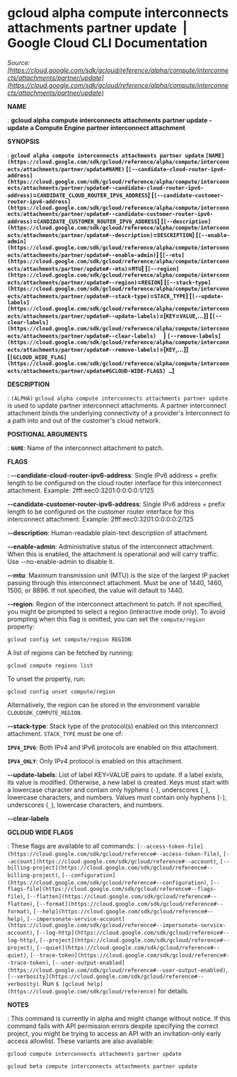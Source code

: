 # gcloud alpha compute interconnects attachments partner update  |  Google Cloud CLI Documentation

*Source: [https://cloud.google.com/sdk/gcloud/reference/alpha/compute/interconnects/attachments/partner/update](https://cloud.google.com/sdk/gcloud/reference/alpha/compute/interconnects/attachments/partner/update)*

**NAME**

: **gcloud alpha compute interconnects attachments partner update - update a Compute Engine partner interconnect attachment**

**SYNOPSIS**

: **`gcloud alpha compute interconnects attachments partner update` `[NAME](https://cloud.google.com/sdk/gcloud/reference/alpha/compute/interconnects/attachments/partner/update#NAME)` [`[--candidate-cloud-router-ipv6-address](https://cloud.google.com/sdk/gcloud/reference/alpha/compute/interconnects/attachments/partner/update#--candidate-cloud-router-ipv6-address)`=`CANDIDATE_CLOUD_ROUTER_IPV6_ADDRESS`] [`[--candidate-customer-router-ipv6-address](https://cloud.google.com/sdk/gcloud/reference/alpha/compute/interconnects/attachments/partner/update#--candidate-customer-router-ipv6-address)`=`CANDIDATE_CUSTOMER_ROUTER_IPV6_ADDRESS`] [`[--description](https://cloud.google.com/sdk/gcloud/reference/alpha/compute/interconnects/attachments/partner/update#--description)`=`DESCRIPTION`] [`[--enable-admin](https://cloud.google.com/sdk/gcloud/reference/alpha/compute/interconnects/attachments/partner/update#--enable-admin)`] [`[--mtu](https://cloud.google.com/sdk/gcloud/reference/alpha/compute/interconnects/attachments/partner/update#--mtu)`=`MTU`] [`[--region](https://cloud.google.com/sdk/gcloud/reference/alpha/compute/interconnects/attachments/partner/update#--region)`=`REGION`] [`[--stack-type](https://cloud.google.com/sdk/gcloud/reference/alpha/compute/interconnects/attachments/partner/update#--stack-type)`=`STACK_TYPE`] [`[--update-labels](https://cloud.google.com/sdk/gcloud/reference/alpha/compute/interconnects/attachments/partner/update#--update-labels)`=[`KEY`=`VALUE`,…]] [`[--clear-labels](https://cloud.google.com/sdk/gcloud/reference/alpha/compute/interconnects/attachments/partner/update#--clear-labels)`     | `[--remove-labels](https://cloud.google.com/sdk/gcloud/reference/alpha/compute/interconnects/attachments/partner/update#--remove-labels)`=[`KEY`,…]] [`[GCLOUD_WIDE_FLAG](https://cloud.google.com/sdk/gcloud/reference/alpha/compute/interconnects/attachments/partner/update#GCLOUD-WIDE-FLAGS) …`]**

**DESCRIPTION**

: `(ALPHA)` `gcloud alpha compute interconnects attachments
partner update` is used to update partner interconnect attachments. A
partner interconnect attachment binds the underlying connectivity of a
provider's Interconnect to a path into and out of the customer's cloud network.

**POSITIONAL ARGUMENTS**

: **`NAME`**:
Name of the interconnect attachment to patch.

**FLAGS**

: **--candidate-cloud-router-ipv6-address**:
Single IPv6 address + prefix length to be configured on the cloud router
interface for this interconnect attachment. Example:
2fff:eec0:3201:0:0:0:0:1/125

**--candidate-customer-router-ipv6-address**:
Single IPv6 address + prefix length to be configured on the customer router
interface for this interconnect attachment. Example:
2fff:eec0:3201:0:0:0:0:2/125

**--description**:
Human-readable plain-text description of attachment.

**--enable-admin**:
Administrative status of the interconnect attachment. When this is enabled, the
attachment is operational and will carry traffic. Use --no-enable-admin to
disable it.

**--mtu**:
Maximum transmission unit (MTU) is the size of the largest IP packet passing
through this interconnect attachment. Must be one of 1440, 1460, 1500, or 8896.
If not specified, the value will default to 1440.

**--region**:
Region of the interconnect attachment to patch. If not specified, you might be
prompted to select a region (interactive mode only).
To avoid prompting when this flag is omitted, you can set the
``compute/region`` property:

```
gcloud config set compute/region REGION
```

A list of regions can be fetched by running:

```
gcloud compute regions list
```

To unset the property, run:

```
gcloud config unset compute/region
```

Alternatively, the region can be stored in the environment variable
``CLOUDSDK_COMPUTE_REGION``.

**--stack-type**:
Stack type of the protocol(s) enabled on this interconnect attachment.
`STACK_TYPE` must be one of:

**`IPV4_IPV6`**:
Both IPv4 and IPv6 protocols are enabled on this attachment.

**`IPV4_ONLY`**:
Only IPv4 protocol is enabled on this attachment.

**--update-labels**:
List of label KEY=VALUE pairs to update. If a label exists, its value is
modified. Otherwise, a new label is created.
Keys must start with a lowercase character and contain only hyphens
(`-`), underscores (`_`), lowercase characters, and
numbers. Values must contain only hyphens (`-`), underscores
(`_`), lowercase characters, and numbers.

**--clear-labels**

**GCLOUD WIDE FLAGS**

: These flags are available to all commands: `[--access-token-file](https://cloud.google.com/sdk/gcloud/reference#--access-token-file)`,
`[--account](https://cloud.google.com/sdk/gcloud/reference#--account)`, `[--billing-project](https://cloud.google.com/sdk/gcloud/reference#--billing-project)`,
`[--configuration](https://cloud.google.com/sdk/gcloud/reference#--configuration)`,
`[--flags-file](https://cloud.google.com/sdk/gcloud/reference#--flags-file)`,
`[--flatten](https://cloud.google.com/sdk/gcloud/reference#--flatten)`, `[--format](https://cloud.google.com/sdk/gcloud/reference#--format)`, `[--help](https://cloud.google.com/sdk/gcloud/reference#--help)`, `[--impersonate-service-account](https://cloud.google.com/sdk/gcloud/reference#--impersonate-service-account)`,
`[--log-http](https://cloud.google.com/sdk/gcloud/reference#--log-http)`,
`[--project](https://cloud.google.com/sdk/gcloud/reference#--project)`, `[--quiet](https://cloud.google.com/sdk/gcloud/reference#--quiet)`, `[--trace-token](https://cloud.google.com/sdk/gcloud/reference#--trace-token)`, `[--user-output-enabled](https://cloud.google.com/sdk/gcloud/reference#--user-output-enabled)`,
`[--verbosity](https://cloud.google.com/sdk/gcloud/reference#--verbosity)`.
Run `$ [gcloud help](https://cloud.google.com/sdk/gcloud/reference)` for details.

**NOTES**

: This command is currently in alpha and might change without notice. If this
command fails with API permission errors despite specifying the correct project,
you might be trying to access an API with an invitation-only early access
allowlist. These variants are also available:

```
gcloud compute interconnects attachments partner update
```

```
gcloud beta compute interconnects attachments partner update
```
